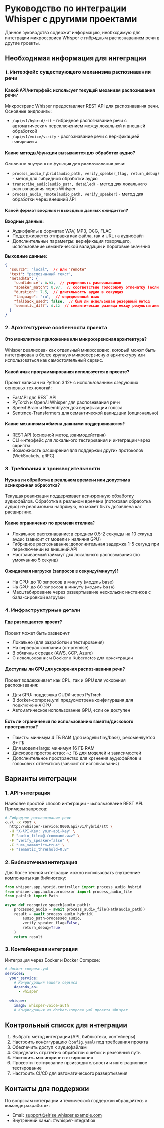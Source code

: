 # Руководство по интеграции Whisper с другими проектами

Данное руководство содержит информацию, необходимую для интеграции микросервиса Whisper с гибридным распознаванием речи в другие проекты.

## Необходимая информация для интеграции

### 1. Интерфейс существующего механизма распознавания речи

#### Какой API/интерфейс использует текущий механизм распознавания речи?
Микросервис Whisper предоставляет REST API для распознавания речи. Основные эндпоинты:
- `/api/v1/hybrid/stt` - гибридное распознавание речи с автоматическим переключением между локальной и внешней обработкой
- `/api/v1/voice/verify` - распознавание речи с верификацией говорящего

#### Какие методы/функции вызываются для обработки аудио?
Основные внутренние функции для распознавания речи:
- `process_audio_hybrid(audio_path, verify_speaker_flag, return_debug)` - метод для гибридной обработки аудио
- `transcribe_audio(audio_path, detailed)` - метод для локального распознавания через Whisper
- `process_audio_remote(audio_path, verify_speaker)` - метод для обработки через внешний API

#### Какой формат входных и выходных данных ожидается?

**Входные данные:**
- Аудиофайлы в форматах WAV, MP3, OGG, FLAC
- Поддерживается отправка как файла, так и URL на аудиофайл
- Дополнительные параметры: верификация говорящего, использование семантической валидации и пороговые значения

**Выходные данные:**
```json
{
  "source": "local",  // или "remote"
  "text": "распознанный текст",
  "metadata": {
    "confidence": 0.93,  // уверенность распознавания
    "speaker_match": 0.97,  // соответствие голосовому отпечатку (если применимо)
    "duration": 7.5,  // длительность аудио в секундах
    "language": "ru",  // определенный язык
    "fallback_used": false,  // был ли использован резервный метод
    "semantic_diff": 0.12  // семантическая разница между результатами (если применимо)
  }
}
```

### 2. Архитектурные особенности проекта

#### Это монолитное приложение или микросервисная архитектура?
Whisper реализован как отдельный микросервис, который может быть интегрирован в более крупную микросервисную архитектуру или использоваться как самостоятельный сервис.

#### Какой язык программирования используется в проекте?
Проект написан на Python 3.12+ с использованием следующих основных технологий:
- FastAPI для REST API
- PyTorch и OpenAI Whisper для распознавания речи
- SpeechBrain и Resemblyzer для верификации голоса
- Sentence-Transformers для семантической валидации (опционально)

#### Какие механизмы обмена данными поддерживаются?
- REST API (основной метод взаимодействия)
- CLI-интерфейс для локального тестирования и интеграции через скрипты
- Возможность расширения для поддержки других протоколов (WebSockets, gRPC)

### 3. Требования к производительности

#### Нужна ли обработка в реальном времени или допустима асинхронная обработка?
Текущая реализация поддерживает асинхронную обработку аудиофайлов. Обработка в реальном времени (потоковая обработка аудио) не реализована напрямую, но может быть добавлена как расширение.

#### Какие ограничения по времени отклика?
- Локальное распознавание: в среднем 0.5-2 секунды на 10 секунд аудио (зависит от модели и наличия GPU)
- Гибридное распознавание: дополнительная задержка 1-5 секунд при переключении на внешний API
- Настраиваемый таймаут для локального распознавания (по умолчанию 5 секунд)

#### Ожидаемая нагрузка (запросов в секунду/минуту)?
- На CPU: до 10 запросов в минуту (модель base)
- На GPU: до 60 запросов в минуту (модель base)
- Масштабирование через развертывание нескольких инстансов с балансировкой нагрузки

### 4. Инфраструктурные детали

#### Где размещается проект?
Проект может быть развернут:
- Локально (для разработки и тестирования)
- На серверах компании (on-premise)
- В облачных средах (AWS, GCP, Azure)
- С использованием Docker и Kubernetes для оркестрации

#### Доступны ли GPU для ускорения распознавания речи?
Проект поддерживает как CPU, так и GPU для ускорения распознавания:
- Для GPU: поддержка CUDA через PyTorch
- В docker-compose.yml предусмотрена конфигурация для подключения GPU
- Автоматическое использование GPU, если он доступен

#### Есть ли ограничения по использованию памяти/дискового пространства?
- Память: минимум 4 ГБ RAM (для модели tiny/base), рекомендуется 8+ ГБ
- Для модели large: минимум 16 ГБ RAM
- Дисковое пространство: ~2 ГБ для моделей и зависимостей
- Дополнительное пространство для хранения аудиофайлов и голосовых отпечатков (зависит от использования)

## Варианты интеграции

### 1. API-интеграция
Наиболее простой способ интеграции - использование REST API. Примеры запросов:

```bash
# Гибридное распознавание речи
curl -X POST \
  http://whisper-service:8000/api/v1/hybrid/stt \
  -H "X-API-Key: your-api-key" \
  -F "audio_file=@./command.wav" \
  -F "verify_speaker=false" \
  -F "use_semantics=true" \
  -F "semantic_threshold=0.8"
```

### 2. Библиотечная интеграция
Для более тесной интеграции можно использовать внутренние компоненты как библиотеку:

```python
from whisper.app.hybrid.controller import process_audio_hybrid
from whisper.app.audio.processor import process_audio_file
from pathlib import Path

async def recognize_speech(audio_path):
    processed_audio = await process_audio_file(Path(audio_path))
    result = await process_audio_hybrid(
        audio_path=processed_audio,
        verify_speaker_flag=False,
        return_debug=True
    )
    return result
```

### 3. Контейнерная интеграция
Интеграция через Docker и Docker Compose:

```yaml
# docker-compose.yml
services:
  your_service:
    # Конфигурация вашего сервиса
    depends_on:
      - whisper
  
  whisper:
    image: whisper-voice-auth
    # Конфигурация из docker-compose.yml проекта Whisper
```

## Контрольный список для интеграции

1. Выбрать метод интеграции (API, библиотека, контейнеры)
2. Настроить конфигурацию (`config.yaml`) под требования проекта
3. Обеспечить доступ к аудиофайлам
4. Определить стратегию обработки ошибок и резервный путь
5. Настроить мониторинг и логирование
6. Провести тестирование производительности и интеграционное тестирование
7. Настроить CI/CD для автоматического развертывания

## Контакты для поддержки

По вопросам интеграции и технической поддержки обращайтесь к команде разработки:
- Email: support@elrise.whisper.example.com
- Внутренний канал: #whisper-integration
